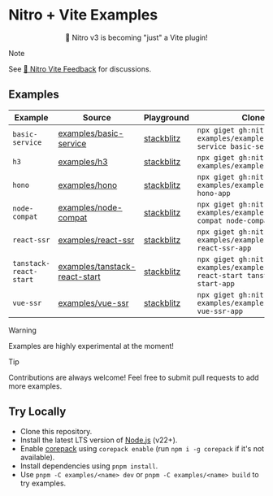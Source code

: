 # Nitro + Vite Examples

<p align="center">🎉 Nitro v3 is becoming "just" a Vite plugin!</p>

> [!NOTE]
> See [💬 Nitro Vite Feedback](https://github.com/nitrojs/nitro/discussions/3460) for discussions.

## Examples

<!-- Use `pnpm automd` to update section below -->

<!-- automd:examples -->

| Example                | Source                                                            | Playground                                                                                                                                                          | Clone                                                                                       |
| ---------------------- | ----------------------------------------------------------------- | ------------------------------------------------------------------------------------------------------------------------------------------------------------------- | ------------------------------------------------------------------------------------------- |
| `basic-service`        | [examples/basic-service](./examples/basic-service/)               | [stackblitz](https://stackblitz.com/fork/github/nitrojs/nitro-vite-examples/tree/main/examples/basic-service?startScript=dev&file=vite.config.mjs,server.ts)        | `npx giget gh:nitrojs/vite-examples/examples/basic-service basic-service-app`               |
| `h3`                   | [examples/h3](./examples/h3/)                                     | [stackblitz](https://stackblitz.com/fork/github/nitrojs/nitro-vite-examples/tree/main/examples/h3?startScript=dev&file=vite.config.mjs,server.ts)                   | `npx giget gh:nitrojs/vite-examples/examples/h3 h3-app`                                     |
| `hono`                 | [examples/hono](./examples/hono/)                                 | [stackblitz](https://stackblitz.com/fork/github/nitrojs/nitro-vite-examples/tree/main/examples/hono?startScript=dev&file=vite.config.mjs,server.ts)                 | `npx giget gh:nitrojs/vite-examples/examples/hono hono-app`                                 |
| `node-compat`          | [examples/node-compat](./examples/node-compat/)                   | [stackblitz](https://stackblitz.com/fork/github/nitrojs/nitro-vite-examples/tree/main/examples/node-compat?startScript=dev&file=vite.config.mjs,server.ts)          | `npx giget gh:nitrojs/vite-examples/examples/node-compat node-compat-app`                   |
| `react-ssr`            | [examples/react-ssr](./examples/react-ssr/)                       | [stackblitz](https://stackblitz.com/fork/github/nitrojs/nitro-vite-examples/tree/main/examples/react-ssr?startScript=dev&file=vite.config.mjs,server.ts)            | `npx giget gh:nitrojs/vite-examples/examples/react-ssr react-ssr-app`                       |
| `tanstack-react-start` | [examples/tanstack-react-start](./examples/tanstack-react-start/) | [stackblitz](https://stackblitz.com/fork/github/nitrojs/nitro-vite-examples/tree/main/examples/tanstack-react-start?startScript=dev&file=vite.config.mjs,server.ts) | `npx giget gh:nitrojs/vite-examples/examples/tanstack-react-start tanstack-react-start-app` |
| `vue-ssr`              | [examples/vue-ssr](./examples/vue-ssr/)                           | [stackblitz](https://stackblitz.com/fork/github/nitrojs/nitro-vite-examples/tree/main/examples/vue-ssr?startScript=dev&file=vite.config.mjs,server.ts)              | `npx giget gh:nitrojs/vite-examples/examples/vue-ssr vue-ssr-app`                           |

<!-- /automd -->

> [!WARNING]
> Examples are highly experimental at the moment!

> [!TIP]
> Contributions are always welcome! Feel free to submit pull requests to add more examples.

## Try Locally

- Clone this repository.
- Install the latest LTS version of [Node.js](https://nodejs.org/en/) (v22+).
- Enable [corepack](https://github.com/nodejs/corepack) using `corepack enable` (run `npm i -g corepack` if it's not available).
- Install dependencies using `pnpm install`.
- Use `pnpm -C examples/<name> dev` or `pnpm -C examples/<name> build` to try examples.
